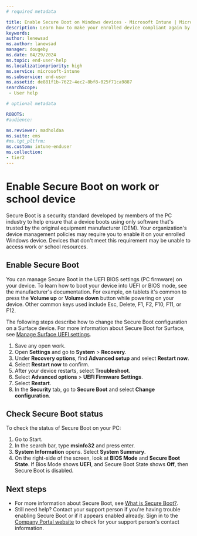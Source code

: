 ```yaml
---
# required metadata

title: Enable Secure Boot on Windows devices - Microsoft Intune | Microsoft Docs
description: Learn how to make your enrolled device compliant again by enabling Secure Boot.
keywords:
author: lenewsad
ms.author: lanewsad
manager: dougeby
ms.date: 04/29/2024
ms.topic: end-user-help
ms.localizationpriority: high
ms.service: microsoft-intune
ms.subservice: end-user
ms.assetid: de881f1b-7622-4ec2-8bf8-025f71ca9887
searchScope:
 - User help

# optional metadata

ROBOTS:
#audience:

ms.reviewer: madholdaa
ms.suite: ems
#ms.tgt_pltfrm:
ms.custom: intune-enduser
ms.collection:
- tier2
---
```



# Enable Secure Boot on work or school device  

Secure Boot is a security standard developed by members of the PC industry to help ensure that a device boots using only software that's trusted by the original equipment manufacturer (OEM). Your organization's device management policies may require you to enable it on your enrolled Windows device. Devices that don't meet this requirement may be unable to access work or school resources.     

## Enable Secure Boot  
You can manage Secure Boot in the UEFI BIOS settings (PC firmware) on your device. To learn how to boot your device into UEFI or BIOS mode, see the manufacturer's documentation. For example, on tablets it's common to press the **Volume up** or **Volume down** button while powering on your device. Other common keys used include Esc, Delete, F1, F2, F10, F11, or F12. 

The following steps describe how to change the Secure Boot configuration on a Surface device. For more information about Secure Boot for Surface, see [Manage Surface UEFI settings](/surface/manage-surface-uefi-settings#open-surface-uefi-menu). 

1. Save any open work.  
2. Open **Settings** and go to **System** > **Recovery**.  
3. Under **Recovery options**, find **Advanced setup** and select **Restart now**.  
4. Select **Restart now** to confirm. 
5. After your device restarts, select **Troubleshoot**.
6. Select **Advanced options** > **UEFI Firmware Settings**.  
7. Select **Restart**.
8. In the **Security** tab, go to **Secure Boot** and select **Change configuration**. 

## Check Secure Boot status  
To check the status of Secure Boot on your PC:  

1. Go to Start.
2. In the search bar, type **msinfo32** and press enter. 
3. **System Information** opens. Select **System Summary**. 
4. On the right-side of the screen, look at **BIOS Mode** and **Secure Boot State**. If Bios Mode shows **UEFI**, and Secure Boot State shows **Off**, then Secure Boot is disabled. 

## Next steps  

* For more information about Secure Boot, see [What is Secure Boot?](https://www.microsoft.com/en-us/surface/do-more-with-surface/what-is-secure-boot).  
* Still need help? Contact your support person if you're having trouble enabling Secure Boot or if it appears enabled already. Sign in to the [Company Portal website](https://go.microsoft.com/fwlink/?linkid=2010980) to check for your support person's contact information.  
